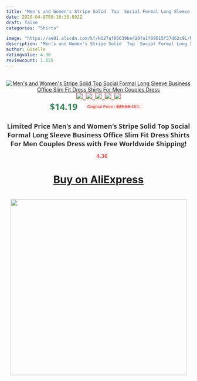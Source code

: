 ```yaml
---
title: "Men's and Women's Stripe Solid  Top  Social Formal Long Sleeve Business Office Slim Fit Dress Shirts For Men Couples Dress"
date: 2020-04-8T08:10:36.892Z
draft: false
categories: "Shirts"

image: "https://ae01.alicdn.com/kf/H127af06639be420fa1f89615f37d62c9L/Men-s-and-Women-s-Stripe-Solid-Top-Social-Formal-Long-Sleeve-Business-Office-Slim-Fit.jpg"
description: "Men's and Women's Stripe Solid  Top  Social Formal Long Sleeve Business Office Slim Fit Dress Shirts For Men Couples Dress"
author: Giselle
ratingvalue: 4.36
reviewcount: 1.555
---
```

<br>
<div style="text-align: center;">
<a href="https://s.click.aliexpress.com/e/_AL2yCd" target="_blank" rel="nofollow noopener noreferrer"><img alt="Men's and Women's Stripe Solid  Top  Social Formal Long Sleeve Business Office Slim Fit Dress Shirts For Men Couples Dress" class="magnifier-image" src="https://ae01.alicdn.com/kf/H127af06639be420fa1f89615f37d62c9L/Men-s-and-Women-s-Stripe-Solid-Top-Social-Formal-Long-Sleeve-Business-Office-Slim-Fit.jpg_640x640.jpg">
<br>
<img style="border:1px solid salmon" src="https://ae01.alicdn.com/kf/H127af06639be420fa1f89615f37d62c9L/Men-s-and-Women-s-Stripe-Solid-Top-Social-Formal-Long-Sleeve-Business-Office-Slim-Fit.jpg_120x120.jpg">&nbsp;&nbsp;<img style="border:1px solid salmon" src="https://ae01.alicdn.com/kf/Hbb243310e14f44fa9b7c44d65629985fL/Men-s-and-Women-s-Stripe-Solid-Top-Social-Formal-Long-Sleeve-Business-Office-Slim-Fit.jpg_120x120.jpg">&nbsp;&nbsp;<img style="border:1px solid salmon" src="https://ae01.alicdn.com/kf/Hcab2f03daaf24a41a6c6acce10b23099t/Men-s-and-Women-s-Stripe-Solid-Top-Social-Formal-Long-Sleeve-Business-Office-Slim-Fit.jpg_120x120.jpg">&nbsp;&nbsp;<img style="border:1px solid salmon" src="https://ae01.alicdn.com/kf/H11ef20d589b74bc89af059cd3324fb46H/Men-s-and-Women-s-Stripe-Solid-Top-Social-Formal-Long-Sleeve-Business-Office-Slim-Fit.jpg_120x120.jpg">&nbsp;&nbsp;<img style="border:1px solid salmon" src="https://ae01.alicdn.com/kf/Hb318be1b6d2d4329a11301ca5861fb374/Men-s-and-Women-s-Stripe-Solid-Top-Social-Formal-Long-Sleeve-Business-Office-Slim-Fit.jpg_120x120.jpg"></a></div><br0>
<div style="text-align: center;"><span style="background-color: white; border: 0px; box-sizing: border-box; color: seagreen; display: inline-block; font-family: &quot;open sans&quot; , &quot;arial&quot; , &quot;helvetica&quot; , sans-serif , &quot;heiti&quot;; font-size: 24px; font-stretch: inherit; font-weight: 700; line-height: inherit; margin: 0px 10px 0px 0px; padding: 0px; vertical-align: middle;">$14.19 </span>
<span style="background: rgb(255 , 241 , 241); border-radius: 3px; border: 0px; box-sizing: border-box; color: #ff4747; display: inline-block; font-family: inherit; font-size: 12px; font-stretch: inherit; font-style: inherit; font-variant: inherit; font-weight: 600; line-height: inherit; margin: 0px; padding: 2px 5px; transform: scale(0.9); vertical-align: middle;">Original Price : <b style="text-decoration: line-through;">$25.80 </b> 45%&nbsp;&nbsp;</span></div>
<h1 style="color: #333333; display: inline-block; font-family: &quot;open sans&quot; , &quot;arial&quot; , &quot;helvetica&quot; , sans-serif , &quot;heiti&quot;; font-size: 18px; font-stretch: inherit; font-weight: 700; text-align: center;">Limited Price Men's and Women's Stripe Solid  Top  Social Formal Long Sleeve Business Office Slim Fit Dress Shirts For Men Couples Dress with Free Worldwide Shipping!</h1>
<div style="color: #ff4747; text-align: center;">
<img src="https://4.bp.blogspot.com/-M0ZcTcb-5uY/XleCXlxnR4I/AAAAAAAAAEc/OrjgMkXV1oMQFaCRZj5HQwOCBcu3w1FegCPcBGAYYCw/s1600/star.png" style="height: 15px;">&nbsp;<b>4.36</b></div>
<div class="button_cont" align="center"><a class="buynow_a" href="https://s.click.aliexpress.com/e/_AL2yCd" target="_blank" rel="nofollow noopener noreferrer"><H1>Buy on AliExpress</H1></a></div><br>
<div class="separator" style="clear: both; text-align: center;">
<img src="https://lh3.googleusercontent.com/-pTy5HemUv9M/XlePHvY0dAI/AAAAAAAAAE4/0nX5iRUoIWY8eMW9Dpxeirr157OZliDIgCLcBGAsYHQ/s1600/badge.gif" width="480">
</div>
